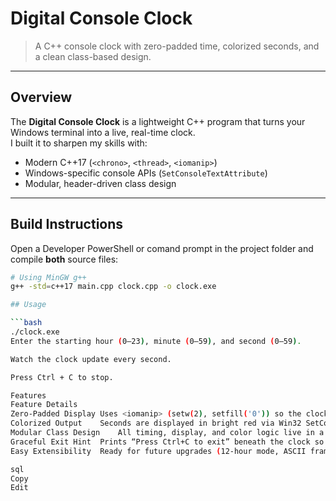 # Digital Console Clock

> A C++ console clock with zero-padded time, colorized seconds, and a clean class-based design.

---

## Overview

The **Digital Console Clock** is a lightweight C++ program that turns your Windows terminal into a live, real-time clock.  
I built it to sharpen my skills with:

- Modern C++17 (`<chrono>`, `<thread>`, `<iomanip>`)
- Windows-specific console APIs (`SetConsoleTextAttribute`)
- Modular, header-driven class design

---

## Build Instructions

Open a Developer PowerShell or comand prompt in the project folder and compile **both** source files:

```bash
# Using MinGW g++
g++ -std=c++17 main.cpp clock.cpp -o clock.exe

## Usage

```bash
./clock.exe
Enter the starting hour (0–23), minute (0–59), and second (0–59).

Watch the clock update every second.

Press Ctrl + C to stop.

Features
Feature	Details
Zero-Padded Display	Uses <iomanip> (setw(2), setfill('0')) so the clock always shows HH:MM:SS (e.g. 09:05:03).
Colorized Output	Seconds are displayed in bright red via Win32 SetConsoleTextAttribute, then reset to your console’s default palette.
Modular Class Design	All timing, display, and color logic live in a reusable Clock class (Clock.hpp / clock.cpp), keeping main.cpp minimal.
Graceful Exit Hint	Prints “Press Ctrl+C to exit” beneath the clock so users know how to quit.
Easy Extensibility	Ready for future upgrades (12-hour mode, ASCII frame, alarms, etc.).

sql
Copy
Edit
